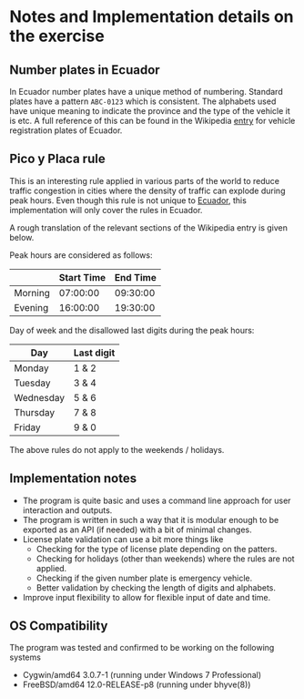# Notes and Implementation details on the exercise

## Number plates in Ecuador

In Ecuador number plates have a unique method of numbering. Standard plates have
a pattern `ABC-0123` which is consistent. The alphabets used have unique meaning
to indicate the province and the type of the vehicle it is etc. A full reference
of this can be found in the Wikipedia [entry][1] for vehicle registration plates
of Ecuador.

## Pico y Placa rule

This is an interesting rule applied in various parts of the world to reduce
traffic congestion in cities where the density of traffic can explode during
peak hours. Even though this rule is not unique to [Ecuador][2], this
implementation will only cover the rules in Ecuador.

A rough translation of the relevant sections of the Wikipedia entry is given
below.

Peak hours are considered as follows:

|  |Start Time|End Time|
|--|--|--|
|Morning| 07:00:00 | 09:30:00 |
|Evening| 16:00:00 | 19:30:00 |

Day of week and the disallowed last digits during the peak hours:

|Day|Last digit|
|--|--|
|Monday|1 & 2|
|Tuesday|3 & 4|
|Wednesday|5 & 6|
|Thursday|7 & 8|
|Friday|9 & 0|

The above rules do not apply to the weekends / holidays.

## Implementation notes

- The program is quite basic and uses a command line approach for user
  interaction and outputs.
- The program is written in such a way that it is modular enough to be
  exported as an API (if needed) with a bit of minimal changes.
- License plate validation can use a bit more things like
  - Checking for the type of license plate depending on the patters.
  - Checking for holidays (other than weekends) where the rules are not applied.
  - Checking if the given number plate is emergency vehicle.
  - Better validation by checking the length of digits and alphabets.
- Improve input flexibility to allow for flexible input of date and time.

## OS Compatibility

The program was tested and confirmed to be working on the following systems

- Cygwin/amd64 3.0.7-1 (running under Windows 7 Professional)
- FreeBSD/amd64 12.0-RELEASE-p8 (running under bhyve(8))

[1]: https://en.wikipedia.org/wiki/Vehicle_registration_plates_of_Ecuador
[2]: https://es.wikipedia.org/wiki/Pico_y_placa#Quito,_Ecuador
